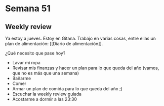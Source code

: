 # Semana 51
## Weekly review
Ya estoy a jueves. Estoy en Gitana. Trabajo en varias cosas, entre ellas un plan de alimentación: [[Diario de alimentación]].

¿Qué necesito que pase hoy?
- Lavar mi ropa
- Revisar mis finanzas y hacer un plan para lo que queda del año (vamos, que no es más que una semana)
- Bañarme
- Comer
- Armar un plan de comida para lo que queda del año ;)
- Escuchar la weekly review guiada
- Acostarme a dormir a las 23:30